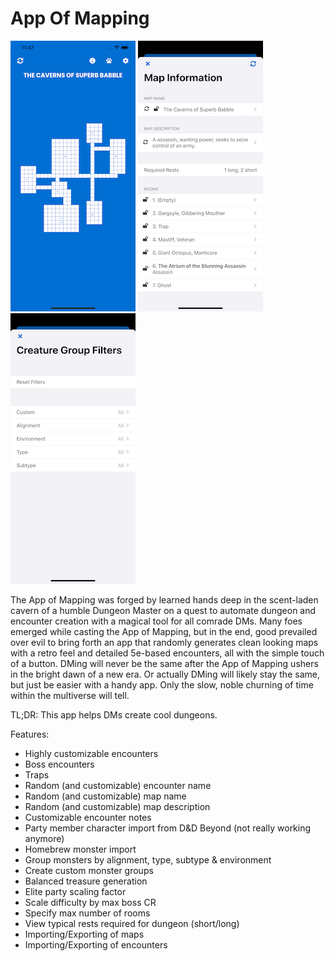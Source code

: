 # App Of Mapping

![](./1242x2688bb.png) ![](./1242x2688bb-2.png) ![](./1242x2688bb-3.png)

The App of Mapping was forged by learned hands deep in the scent-laden cavern of a humble Dungeon Master on a quest to automate dungeon and encounter creation with a magical tool for all comrade DMs. Many foes emerged while casting the App of Mapping, but in the end, good prevailed over evil to bring forth an app that randomly generates clean looking maps with a retro feel and detailed 5e-based encounters, all with the simple touch of a button. DMing will never be the same after the App of Mapping ushers in the bright dawn of a new era. Or actually DMing will likely stay the same, but just be easier with a handy app. Only the slow, noble churning of time within the multiverse will tell.

TL;DR: This app helps DMs create cool dungeons.

Features:

- Highly customizable encounters
- Boss encounters
- Traps
- Random (and customizable) encounter name
- Random (and customizable) map name
- Random (and customizable) map description
- Customizable encounter notes
- Party member character import from D&D Beyond (not really working anymore)
- Homebrew monster import
- Group monsters by alignment, type, subtype & environment
- Create custom monster groups
- Balanced treasure generation
- Elite party scaling factor
- Scale difficulty by max boss CR
- Specify max number of rooms
- View typical rests required for dungeon (short/long)
- Importing/Exporting of maps
- Importing/Exporting of encounters